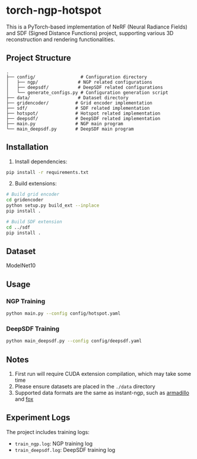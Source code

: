 # torch-ngp-hotspot

This is a PyTorch-based implementation of NeRF (Neural Radiance Fields) and SDF (Signed Distance Functions) project, supporting various 3D reconstruction and rendering functionalities.

## Project Structure

```
.
├── config/                 # Configuration directory
│   ├── ngp/               # NGP related configurations
│   ├── deepsdf/           # DeepSDF related configurations
│   └── generate_configs.py # Configuration generation script
├── data/                  # Dataset directory
├── gridencoder/          # Grid encoder implementation
├── sdf/                  # SDF related implementation
├── hotspot/              # Hotspot related implementation
├── deepsdf/              # DeepSDF related implementation
├── main.py               # NGP main program
└── main_deepsdf.py       # DeepSDF main program
```

## Installation

1. Install dependencies:
```bash
pip install -r requirements.txt
```

2. Build extensions:
```bash
# Build grid encoder
cd gridencoder
python setup.py build_ext --inplace
pip install .

# Build SDF extension
cd ../sdf
pip install .
```

## Dataset

ModelNet10

## Usage

### NGP Training
```bash
python main.py --config config/hotspot.yaml
```

### DeepSDF Training
```bash
python main_deepsdf.py --config config/deepsdf.yaml
```

## Notes

1. First run will require CUDA extension compilation, which may take some time
2. Please ensure datasets are placed in the `./data` directory
3. Supported data formats are the same as instant-ngp, such as [armadillo](https://github.com/NVlabs/instant-ngp/blob/master/data/sdf/armadillo.obj) and [fox](https://github.com/NVlabs/instant-ngp/tree/master/data/nerf/fox)

## Experiment Logs

The project includes training logs:
- `train_ngp.log`: NGP training log
- `train_deepsdf.log`: DeepSDF training log

